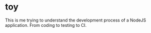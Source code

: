 # toy
This is me trying to understand the development process of a NodeJS application.
From coding to testing to CI.
